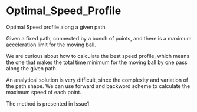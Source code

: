 # Optimal_Speed_Profile
Optimal Speed profile along a given path

Given a fixed path, connected by a bunch of points, and there is a maximum acceleration limit for the moving ball.

We are curious about how to calculate the best speed profile, which means the one that makes the total time minimum for the moving ball
by one pass along the given path.

An analytical solution is very difficult, since the complexity and variation of the path shape. We can use forward and backword scheme 
to calculate the maximum speed of each point. 

The method is presented in Issue1
